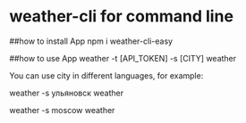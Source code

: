 ﻿# weather-cli for command line

##how to install App
npm i weather-cli-easy


##how to use App
weather -t [API_TOKEN] -s [CITY]
weather

You can use city in different languages, for example:

weather -s ульяновск
weather


weather -s moscow
weather
